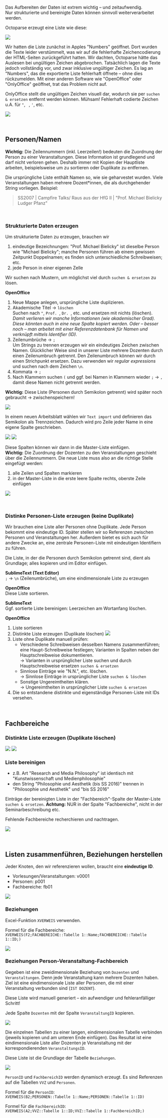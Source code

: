 Das Aufbereiten der Daten ist extrem wichtig – und zeitaufwendig.  
Nur strukturierte und bereinigte Daten können sinnvoll weiterverarbeitet werden.  

Octoparse erzeugt eine Liste wie diese:

![](img/octoparse-export.jpg)

Wir hatten die Liste zunächst in Apples "Numbers" geöffnet. Dort wurden die Texte leider verstümmelt, was wir auf die fehlerhafte Zeichencodierung der HTML-Seiten zurückgeführt hatten. Wir dachten, Octoparse hätte das Auslesen bei ungültigen Zeichen abgebrochen. Tatsächlich lagen die Texte jedoch vollständig vor, und zwar inklusive ungültiger Zeichen. Es lag an "Numbers", das die exportierte Liste fehlerhaft öffnete – ohne dies rückzumelden. Mit einer anderen Software wie "OpenOffice" oder "OnlyOffice" geöffnet, trat das Problem nicht auf. 

OnlyOffice stellt die ungültigen Zeichen visuell dar, wodurch sie per `suchen & ersetzen` entfernt werden können. Mühsam! Fehlerhaft codierte Zeichen u.A. für `"`, ` `, `'`, etc.

![](img/ungueltige-zeichen.jpg)

&nbsp;

## Personen/Namen

**Wichtig:** Die Zeilennummern (inkl. Leerzeilen!) bedeuten die Zuordnung der Person zu einer Veranstaltungen. Diese Information ist grundlegend und darf nicht verloren gehen. Deshalb immer mit Kopien der Hauptliste arbeiten, beispielsweise um zu sortieren oder Duplikate zu entfernen. 

Die ursprüngliche Liste enthält Namen so, wie sie geharvestet wurden. Viele Veranstaltungen haben mehrere Dozent*innen, die als durchgehender String vorliegen. Beispiel: 
> SS2007 | Campfire Talks/ Raus aus der HfG II | "Prof. Michael Bielicky Ludger Pfanz"

&nbsp;

### Strukturierte Daten erzeugen 

Um strukturierte Daten zu erzeugen, brauchen wir 
1. eindeutige Bezeichnungen: "Prof. Michael Bielicky" ist dieselbe Person wie "Michael Bielicky"; manche Personen führen ab einem gewissen Zeitpunkt Doppelnamen; es finden sich unterschiedliche Schreibweisen; etc.
2. jede Person in einer eigenen Zelle

Wir suchen nach Mustern, um möglichst viel durch `suchen & ersetzen` zu lösen.

**OpenOffice**  
1. Neue Mappe anlegen, ursprüngliche Liste duplizieren.  
2. Akademische Titel &rarr; `löschen`  
Suchen nach `"`, `Prof. `, `Dr. `, etc. und ersetzen mit nichts (löschen).  *Damit verlieren wir manche Informationen (wie akademischer Grad). Diese könnten auch in eine neue Spalte kopiert werden. Oder – besser noch – man arbeitet mit einer Referenzdatenbank für Namen und verknüpft mittels Identifier (ID).*
3. Zeilenumbrüche &rarr; `;`  
Um Strings zu trennen erzeugen wir ein eindeutiges Zeichen zwischen Namen. Glücklicher Weise sind in unserer Liste mehrere Dozenten durch einen Zeilenumbruch getrennt. Den Zeilenumbruch können wir durch einen Strichpunkt ersetzen. Dazu verwenden wir *regular expressions* und suchen nach dem Zeichen `\n`.
4. Kommata &rarr; `;` 
5. Nach Klammern suchen `(` und ggf. bei Namen in Klammern wieder `;` &rarr; `,` damit diese Namen nicht getrennt werden.

**Wichtig:** Diese Liste (Personen durch Semikolon getrennt) wird später noch gebraucht &rarr; zwischenspeichern!

![](img/cleanup-names.jpg)

In einem neuen Arbeitsblatt wählen wir `Text import` und definieren das Semikolon als Trennzeichen. Dadurch wird pro Zeile jeder Name in eine eigene Spalte geschrieben. 

![](img/text-import.jpg)
![](img/personen-dozenten.jpg)

Diese Spalten können wir dann in die Master-Liste einfügen.  
**Wichtig:** Die Zuordnung der Dozenten zu den Veranstaltungen geschieht über die Zeilennummern. Die neue Liste muss also an die richtige Stelle eingefügt werden: 
1. alle Zeilen und Spalten markieren
2. in der Master-Liste in die erste leere Spalte rechts, oberste Zeile einfügen

![](img/dozenten-spalten.jpg)

&nbsp; 

### Distinke Personen-Liste erzeugen (keine Duplikate)

Wir brauchen eine Liste aller Personen ohne Duplikate. Jede Person bekommt eine eindeutige ID. Später stellen wir so Referenzen zwischen Personen und Veranstaltungen her. Außerdem bietet es sich auch für andere Zwecke an, eine zentrale Personen-Liste mit eindeutigen Identifiern zu führen.

Die Liste, in der die Personen durch Semikolon getrennt sind, dient als Grundlage; alles kopieren und im Editor einfügen.

**SublimeText (Text Editor)**  
`;` &rarr; `\n` (Zeilenumbrüche), um eine eindimensionale Liste zu erzeugen

**OpenOffice**  
Diese Liste sortieren.

**SublimeText**  
Ggf. sortierte Liste bereinigen: Leerzeichen am Wortanfang löschen.

**OpenOffice**  
1. Liste sortieren
2. Distinkte Liste erzeugen (Duplikate löschen)
   ![](img/personen-unique.jpg)
3. Liste ohne Duplikate manuell prüfen:
   - Verschiedene Schreibweisen desselben Namens zusammenführen; eine Haupt-Schreibweise festlegen; Varianten in Spalten neben der Hauptschreibweise dokumentieren.  
   &rarr; Varianten in ursprünglicher Liste suchen und durch Hauptschreibweise ersetzen `suchen & ersetzen`  
   - Sinnlose Einträge wie "N.N.", etc. löschen.  
   &rarr; Sinnlose Einträge in ursprünglicher Liste `suchen & löschen`  
   - Sonstige Ungereimtheiten klären.  
   &rarr; Ungereimtheiten in ursprünglicher Liste `suchen & ersetzen`  
4. Die so entstandene distinkte und eigenständige Personen-Liste mit IDs versehen.

&nbsp;

## Fachbereiche

### Distinkte Liste erzeugen (Duplikate löschen)

![](img/fb-aufraeumen.jpg)
![](img/fb-eindeutig.jpg)


### Liste bereinigen
- z.B. Art "Research and Media Philosophy" ist identisch mit  "Kunstwissenschaft und Medienphilosophie"
- den String "Philosophie und Aesthetik (bis SS 2016)" trennen in "Philosophie und Aesthetik" und "bis SS 2016"

Einträge der bereinigten Liste in der "Fachbereich"-Spalte der Master-Liste `suchen & ersetzen`. **Achtung:** NUR in der Spalte "Fachbereiche", nicht in der Seminarbeschreibung etc.

Fehlende Fachbereiche recherchieren und nachtragen.

![](img/fb-fehlende.jpg)

&nbsp;

## Listen zusammenführen, Beziehungen herstellen

Jeder Knoten, den wir referenzieren wollen, braucht eine **eindeutige ID**.
- Vorlesungen/Veranstaltungen: v0001  
- Personen: p001  
- Fachbereiche: fb01  

![](img/personen-ids.jpg)

### Beziehungen

Excel-Funktion `XVERWEIS` verwenden.  

Formel für die Fachbereiche:  
`XVERWEIS(F2;FACHBEREICHE::Tabelle 1::Name;FACHBEREICHE::Tabelle 1::ID;)`  

![](img/fb-xverweis.jpg)

### Beziehungen Person-Veranstaltung-Fachbereich

Gegeben ist eine zweidimensionale Beziehung von `Dozenten` und `Veranstaltungen`. Denn jede Veranstaltung kann mehrere Dozenten haben. Ziel ist eine eindimensionale Liste aller Personen, die mit einer Veranstaltung verbunden sind (`IST DOZENT`).  

Diese Liste wird manuell generiert – ein aufwendiger und fehleranfälliger Schritt!

Jede Spalte `Dozenten` mit der Spalte `VeranstaltungID` kopieren. 

![](img/beziehungen-herstellen-1.jpg)

Die einzelnen Tabellen zu einer langen, eindimensionalen Tabelle verbinden (jeweils kopieren und am unteren Ende einfügen). Das Resultat ist eine eindimensionale Liste aller Dozenten je Veranstaltung mit der korrespondierenden `VeranstaltungsID`.  

Diese Liste ist die Grundlage der Tabelle `Beziehungen`.  

![](img/beziehungen.jpg)

`PersonID` und `FachbereichID` werden dynamisch erzeugt. Es sind Referenzen auf die Tabellen `VVZ` und `Personen`.

Formel für die `PersonID`:  
`XVERWEIS(B2;PERSONEN::Tabelle 1::Name;PERSONEN::Tabelle 1::ID)`

Formel für die `FachbereichID`:  
`XVERWEIS(A2;VVZ::Tabelle 1::ID;VVZ::Tabelle 1::FachbereichID;)`

